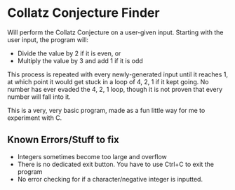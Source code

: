 # Collatz Conjecture Finder

Will perform the Collatz Conjecture on a user-given input.
Starting with the user input, the program will:

  - Divide the value by 2 if it is even, or
  - Multiply the value by 3 and add 1 if it is odd

This process is repeated with every newly-generated input until it reaches 1, at which point it would get stuck in a loop of 4, 2, 1 if it kept going. No number has ever evaded the 4, 2, 1 loop, though it is not proven that every number will fall into it.

This is a very, very basic program, made as a fun little way for me to experiment with C.

##  Known Errors/Stuff to fix

  - Integers sometimes become too large and overflow
  - There is no dedicated exit button. You have to use Ctrl+C to exit the program
  - No error checking for if a character/negative integer is inputted.

